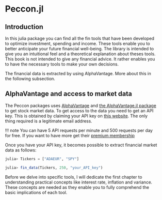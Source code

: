 # Peccon.jl 

## Introduction

In this julia package you can find all the fin tools that have been developed to optimize investment, spending and income. 
These tools enable you to better anticipate your future financial well-being. 
The library is intended to give you an intuitional feel and a theoretical explanation about theses tools. This book is not intended to give any financial advice. It rather enables you to have the necessary tools to make your own decisions.  

The financial data is extracted by using AlphaVantage. More about this in the following subsection. 


##  AlphaVantage and access to market data 

The Peccon packages uses [AlphaVantage](https://www.alphavantage.co/#about) and [the AlphaVantage.jl package](https://github.com/ellisvalentiner/AlphaVantage.jl) to get stock market data. To get access to the data you need to get an API key. This is obtained by  claiming your API key on [this website](https://www.alphavantage.co/support/#api-key). The only thing required is a legitimate email address. 


!!! note 
    You can have 5 API requests per minute and 500 requests per day for free. 
    If you want to have more get their [premium membership](https://www.alphavantage.co/premium/)



Once you have your API key, it becomes possible to extract financial market data as follows: 

```julia 
julia> Tickers = ["ADAEUR", "SPY"]

julia> fin_data(Tickers, 250, "your_API_key")

```


Before we delve into specific tools, I will dedicate the first chapter to understanding practical concepts like interest rate, inflation and variance. These concepts are needed as they enable you to fully comprehend the basic implications of each tool. 


